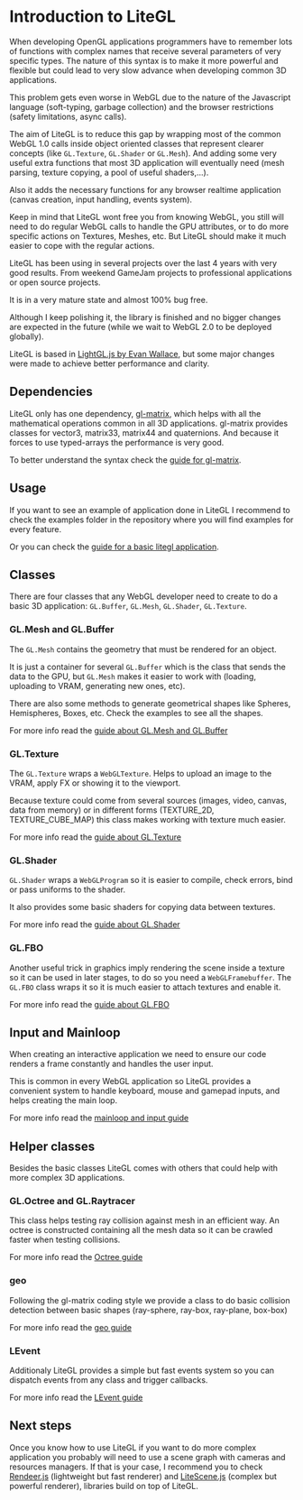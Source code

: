 # Introduction to LiteGL #

When developing OpenGL applications programmers have to remember lots of functions with complex names that receive several parameters of very specific types.
The nature of this syntax is to make it more powerful and flexible but could lead to very slow advance when developing common 3D applications.

This problem gets even worse in WebGL due to the nature of the Javascript language (soft-typing, garbage collection) and the browser restrictions (safety limitations, async calls).

The aim of LiteGL is to reduce this gap by wrapping most of the common WebGL 1.0 calls inside object oriented classes that represent clearer concepts (like ```GL.Texture```, ```GL.Shader``` or ```GL.Mesh```).
And adding some very useful extra functions that most 3D application will eventually need (mesh parsing, texture copying, a pool of useful shaders,...).

Also it adds the necessary functions for any browser realtime application (canvas creation, input handling, events system).

Keep in mind that LiteGL wont free you from knowing WebGL, you still will need to do regular WebGL calls to handle the GPU attributes, or to do more specific actions on Textures, Meshes, etc.
But LiteGL should make it much easier to cope with the regular actions.

LiteGL has been using in several projects over the last 4 years with very good results. From weekend GameJam projects to professional applications or open source projects.

It is in a very mature state and almost 100% bug free.

Although I keep polishing it, the library is finished and no bigger changes are expected in the future (while we wait to WebGL 2.0 to be deployed globally).

LiteGL is based in [LightGL.js by Evan Wallace](https://github.com/evanw/lightgl.js/), but some major changes were made to achieve better performance and clarity.


## Dependencies ##

LiteGL only has one dependency, [gl-matrix](http://glmatrix.net/), which helps with all the mathematical operations common in all 3D applications. gl-matrix provides classes for vector3, matrix33, matrix44 and quaternions. And because it forces to use typed-arrays the performance is very good.

To better understand the syntax check the [guide for gl-matrix](gl-matrix.md).

## Usage ##

If you want to see an example of application done in LiteGL I recommend to check the examples folder in the repository where you will find examples for every feature.

Or you can check the [guide for a basic litegl application](basic_application.md).

## Classes ##

There are four classes that any WebGL developer need to create to do a basic 3D application: ```GL.Buffer```, ```GL.Mesh```, ```GL.Shader```, ```GL.Texture```.

### GL.Mesh and GL.Buffer ##

The ```GL.Mesh``` contains the geometry that must be rendered for an object.

It is just a container for several ```GL.Buffer``` which is the class that sends the data to the GPU, but ```GL.Mesh``` makes it easier to work with (loading, uploading to VRAM, generating new ones, etc).

There are also some methods to generate geometrical shapes like Spheres, Hemispheres, Boxes, etc. Check the examples to see all the shapes.

For more info read the [guide about GL.Mesh and GL.Buffer](meshes.md)

### GL.Texture ##

The ```GL.Texture``` wraps a ```WebGLTexture```. Helps to upload an image to the VRAM, apply FX or showing it to the viewport.

Because texture could come from several sources (images, video, canvas, data from memory) or in different forms (TEXTURE_2D, TEXTURE_CUBE_MAP) this class makes working with texture much easier.

For more info read the [guide about GL.Texture](textures.md)

### GL.Shader ##

```GL.Shader``` wraps a ```WebGLProgram``` so it is easier to compile, check errors, bind or pass uniforms to the shader.

It also provides some basic shaders for copying data between textures.

For more info read the [guide about GL.Shader](shaders.md)

### GL.FBO ###

Another useful trick in graphics imply rendering the scene inside a texture so it can be used in later stages, to do so you need a ```WebGLFramebuffer```. The ```GL.FBO``` class wraps it so it is much easier to attach textures and enable it.

For more info read the [guide about GL.FBO](fbos.md)

## Input and Mainloop ##

When creating an interactive application we need to ensure our code renders a frame constantly and handles the user input.

This is common in every WebGL application so LiteGL provides a convenient system to handle keyboard, mouse and gamepad inputs, and helps creating the main loop.

For more info read the [mainloop and input guide](mainloop_input.md)


## Helper classes ##

Besides the basic classes LiteGL comes with others that could help with more complex 3D applications.

### GL.Octree and GL.Raytracer ###

This class helps testing ray collision against mesh in an efficient way. An octree is constructed containing all the mesh data so it can be crawled faster when testing collisions.

For more info read the [Octree guide](octree.md)

### geo ###

Following the gl-matrix coding style we provide a class to do basic collision detection between basic shapes (ray-sphere, ray-box, ray-plane, box-box)

For more info read the [geo guide](geo.md)

### LEvent ###

Additionaly LiteGL provides a simple but fast events system so you can dispatch events from any class and trigger callbacks.

For more info read the [LEvent guide](levent.md)

## Next steps ##

Once you know how to use LiteGL if you want to do more complex application you probably will need to use a scene graph with cameras and resources managers. If that is your case, I recommend you to check [Rendeer.js](https://github.com/jagenjo/rendeer.js) (lightweight  but fast renderer) and [LiteScene.js](https://github.com/jagenjo/litescene.js) (complex but powerful renderer), libraries build on top of LiteGL.

